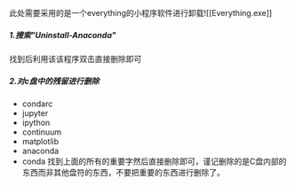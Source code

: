 此处需要采用的是一个everything的小程序软件进行卸载![[Everything.exe]]

##### 1.搜索"Uninstall-Anaconda"
找到后利用该该程序双击直接删除即可
##### 2.对c盘中的残留进行删除
- condarc
- jupyter
- ipython
- continuum
- matplotlib
- anaconda
- conda
找到上面的所有的重要字然后直接删除即可，谨记删除的是C盘内部的东西而非其他盘符的东西，不要把重要的东西进行删除了。
